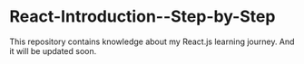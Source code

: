 # React-Introduction--Step-by-Step
This repository contains knowledge about my React.js learning journey. And it will be updated soon.
